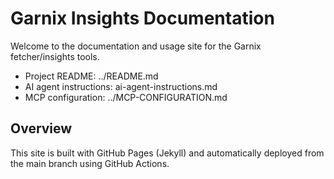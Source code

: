 # Garnix Insights Documentation

Welcome to the documentation and usage site for the Garnix fetcher/insights tools.

- Project README: ../README.md
- AI agent instructions: ai-agent-instructions.md
- MCP configuration: ../MCP-CONFIGURATION.md

## Overview

This site is built with GitHub Pages (Jekyll) and automatically deployed from the main branch using GitHub Actions.

